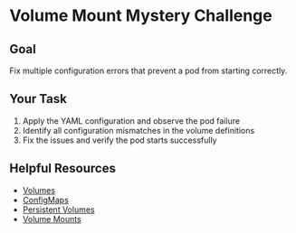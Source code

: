 # Volume Mount Mystery Challenge

## Goal

Fix multiple configuration errors that prevent a pod from starting
correctly.

## Your Task

1. Apply the YAML configuration and observe the pod failure
2. Identify all configuration mismatches in the volume definitions
3. Fix the issues and verify the pod starts successfully

## Helpful Resources

- [Volumes](https://kubernetes.io/docs/concepts/storage/volumes/)
- [ConfigMaps](https://kubernetes.io/docs/concepts/configuration/configmap/)
- [Persistent Volumes](https://kubernetes.io/docs/concepts/storage/persistent-volumes/)
- [Volume Mounts](https://kubernetes.io/docs/concepts/storage/volumes/#using-subpath)

